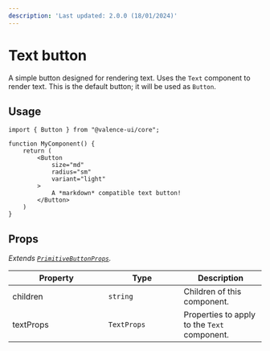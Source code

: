 ```yaml
---
description: 'Last updated: 2.0.0 (18/01/2024)'
---
```


# Text button

A simple button designed for rendering text. Uses the `Text` component to render text. This is the default button; it will be used as `Button`.

## Usage

```tsx
import { Button } from "@valence-ui/core";

function MyComponent() { 
    return ( 
        <Button 
            size="md"
            radius="sm"
            variant="light"
        >
            A *markdown* compatible text button!
        </Button>
    )
}
```

## Props

_Extends_ [_`PrimitiveButtonProps`_](primitive-button.md#props)_._

<table data-full-width="true"><thead><tr><th width="175">Property</th><th width="134">Type</th><th>Description</th></tr></thead><tbody><tr><td>children</td><td><code>string</code></td><td>Children of this component.</td></tr><tr><td>textProps</td><td><code>TextProps</code></td><td>Properties to apply to the <code>Text</code> component.</td></tr></tbody></table>

